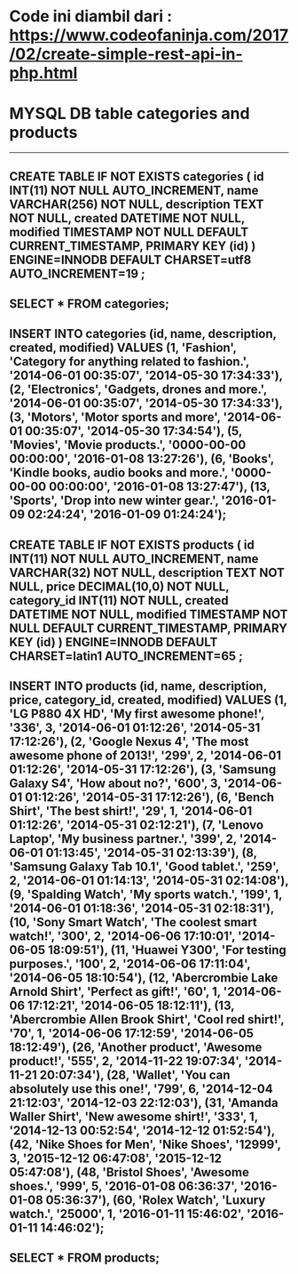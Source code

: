 # Code ini diambil dari : https://www.codeofaninja.com/2017/02/create-simple-rest-api-in-php.html

# MYSQL DB table categories and products

--------------------------------------------------------------------------------------------------
CREATE TABLE IF NOT EXISTS categories (
  id INT(11) NOT NULL AUTO_INCREMENT,
  name VARCHAR(256) NOT NULL,
  description TEXT NOT NULL,
  created DATETIME NOT NULL,
  modified TIMESTAMP NOT NULL DEFAULT CURRENT_TIMESTAMP,
  PRIMARY KEY (id)
) ENGINE=INNODB  DEFAULT CHARSET=utf8 AUTO_INCREMENT=19 ;
--------------------------------------------------------------------------------------------------
SELECT * FROM categories;
--------------------------------------------------------------------------------------------------
INSERT INTO categories (id, name, description, created, modified) VALUES
(1, 'Fashion', 'Category for anything related to fashion.', '2014-06-01 00:35:07', '2014-05-30 17:34:33'),
(2, 'Electronics', 'Gadgets, drones and more.', '2014-06-01 00:35:07', '2014-05-30 17:34:33'),
(3, 'Motors', 'Motor sports and more', '2014-06-01 00:35:07', '2014-05-30 17:34:54'),
(5, 'Movies', 'Movie products.', '0000-00-00 00:00:00', '2016-01-08 13:27:26'),
(6, 'Books', 'Kindle books, audio books and more.', '0000-00-00 00:00:00', '2016-01-08 13:27:47'),
(13, 'Sports', 'Drop into new winter gear.', '2016-01-09 02:24:24', '2016-01-09 01:24:24');
--------------------------------------------------------------------------------------------------
CREATE TABLE IF NOT EXISTS products (
  id INT(11) NOT NULL AUTO_INCREMENT,
  name VARCHAR(32) NOT NULL,
  description TEXT NOT NULL,
  price DECIMAL(10,0) NOT NULL,
  category_id INT(11) NOT NULL,
  created DATETIME NOT NULL,
  modified TIMESTAMP NOT NULL DEFAULT CURRENT_TIMESTAMP,
  PRIMARY KEY (id)
) ENGINE=INNODB  DEFAULT CHARSET=latin1 AUTO_INCREMENT=65 ;
--------------------------------------------------------------------------------------------------
INSERT INTO products (id, name, description, price, category_id, created, modified) VALUES
(1, 'LG P880 4X HD', 'My first awesome phone!', '336', 3, '2014-06-01 01:12:26', '2014-05-31 17:12:26'),
(2, 'Google Nexus 4', 'The most awesome phone of 2013!', '299', 2, '2014-06-01 01:12:26', '2014-05-31 17:12:26'),
(3, 'Samsung Galaxy S4', 'How about no?', '600', 3, '2014-06-01 01:12:26', '2014-05-31 17:12:26'),
(6, 'Bench Shirt', 'The best shirt!', '29', 1, '2014-06-01 01:12:26', '2014-05-31 02:12:21'),
(7, 'Lenovo Laptop', 'My business partner.', '399', 2, '2014-06-01 01:13:45', '2014-05-31 02:13:39'),
(8, 'Samsung Galaxy Tab 10.1', 'Good tablet.', '259', 2, '2014-06-01 01:14:13', '2014-05-31 02:14:08'),
(9, 'Spalding Watch', 'My sports watch.', '199', 1, '2014-06-01 01:18:36', '2014-05-31 02:18:31'),
(10, 'Sony Smart Watch', 'The coolest smart watch!', '300', 2, '2014-06-06 17:10:01', '2014-06-05 18:09:51'),
(11, 'Huawei Y300', 'For testing purposes.', '100', 2, '2014-06-06 17:11:04', '2014-06-05 18:10:54'),
(12, 'Abercrombie Lake Arnold Shirt', 'Perfect as gift!', '60', 1, '2014-06-06 17:12:21', '2014-06-05 18:12:11'),
(13, 'Abercrombie Allen Brook Shirt', 'Cool red shirt!', '70', 1, '2014-06-06 17:12:59', '2014-06-05 18:12:49'),
(26, 'Another product', 'Awesome product!', '555', 2, '2014-11-22 19:07:34', '2014-11-21 20:07:34'),
(28, 'Wallet', 'You can absolutely use this one!', '799', 6, '2014-12-04 21:12:03', '2014-12-03 22:12:03'),
(31, 'Amanda Waller Shirt', 'New awesome shirt!', '333', 1, '2014-12-13 00:52:54', '2014-12-12 01:52:54'),
(42, 'Nike Shoes for Men', 'Nike Shoes', '12999', 3, '2015-12-12 06:47:08', '2015-12-12 05:47:08'),
(48, 'Bristol Shoes', 'Awesome shoes.', '999', 5, '2016-01-08 06:36:37', '2016-01-08 05:36:37'),
(60, 'Rolex Watch', 'Luxury watch.', '25000', 1, '2016-01-11 15:46:02', '2016-01-11 14:46:02');
--------------------------------------------------------------------------------------------------
SELECT * FROM products;
--------------------------------------------------------------------------------------------------
